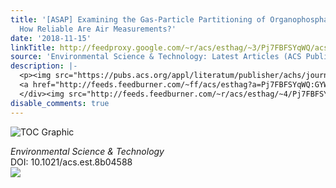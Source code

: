 ```yaml
---
title: '[ASAP] Examining the Gas-Particle Partitioning of Organophosphate Esters:
  How Reliable Are Air Measurements?'
date: '2018-11-15'
linkTitle: http://feedproxy.google.com/~r/acs/esthag/~3/Pj7FBFSYqWQ/acs.est.8b04588
source: 'Environmental Science & Technology: Latest Articles (ACS Publications)'
description: |-
  <p><img src="https://pubs.acs.org/appl/literatum/publisher/achs/journals/content/esthag/0/esthag.ahead-of-print/acs.est.8b04588/20181115/images/medium/es-2018-045886_0006.gif" alt="TOC Graphic"/></p><div><cite>Environmental Science & Technology</cite></div><div>DOI: 10.1021/acs.est.8b04588</div><div class="feedflare">
  <a href="http://feeds.feedburner.com/~ff/acs/esthag?a=Pj7FBFSYqWQ:GYW05pNGfvo:yIl2AUoC8zA"><img src="http://feeds.feedburner.com/~ff/acs/esthag?d=yIl2AUoC8zA" border="0"></img></a>
  </div><img src="http://feeds.feedburner.com/~r/acs/esthag/~4/Pj7FBFSYqWQ" height="1" width="1" ...
disable_comments: true
---
```

<p><img src="https://pubs.acs.org/appl/literatum/publisher/achs/journals/content/esthag/0/esthag.ahead-of-print/acs.est.8b04588/20181115/images/medium/es-2018-045886_0006.gif" alt="TOC Graphic"/></p><div><cite>Environmental Science & Technology</cite></div><div>DOI: 10.1021/acs.est.8b04588</div><div class="feedflare">
<a href="http://feeds.feedburner.com/~ff/acs/esthag?a=Pj7FBFSYqWQ:GYW05pNGfvo:yIl2AUoC8zA"><img src="http://feeds.feedburner.com/~ff/acs/esthag?d=yIl2AUoC8zA" border="0"></img></a>
</div><img src="http://feeds.feedburner.com/~r/acs/esthag/~4/Pj7FBFSYqWQ" height="1" width="1" ...